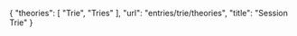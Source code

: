 {
    "theories": [
        "Trie",
        "Tries"
    ],
    "url": "entries/trie/theories",
    "title": "Session Trie"
}